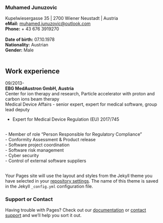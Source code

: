 ### Muhamed Junuzovic
Kupelwiesergasse 35 | 2700 Wiener Neustadt  | Austria
<br>
**eMail:** [muhamed.junuzovic@outlook.com](muhamed.junuzovic@outlook.com)
<br>
**Phone:** + 43 676 3919270
<br><br>
**Date of birth:** 07.10.1978 
<br>
**Nationality:** Austrian
<br>
**Gender:** Male
<br><br>

## Work experience
09/2013-
<br>
**EBG MedAustron GmbH, Austria** 
<br>
Center for ion therapy and research, Particle accelerator with proton and carbon ions beam therapy
<br>
Medical Device Affairs - senior expert, expert for medical software, group lead deputy
<br>
- Expert for Medical Device Regulation (EU) 2017/745
<br>
- Member of role “Person Responsible for Regulatory Compliance”
<br>
- Conformity Assessment & Product release
<br>
- Software project coordination
<br>
- Software risk management
<br>
- Cyber security 
<br>
- Control of external software suppliers
<br><br>

Your Pages site will use the layout and styles from the Jekyll theme you have selected in your [repository settings](https://github.com/junuzovicm/cv/settings/pages). The name of this theme is saved in the Jekyll `_config.yml` configuration file.

### Support or Contact

Having trouble with Pages? Check out our [documentation](https://docs.github.com/categories/github-pages-basics/) or [contact support](https://support.github.com/contact) and we’ll help you sort it out.
